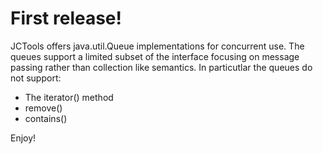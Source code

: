 First release!
==========
JCTools offers java.util.Queue implementations for concurrent use. The queues
support a limited subset of the interface focusing on message passing rather
than collection like semantics. In particutlar the queues do not support:
- The iterator() method
- remove()
- contains()

Enjoy!
